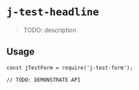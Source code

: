 # `j-test-headline`

> TODO: description

## Usage

```
const jTestForm = require('j-test-form');

// TODO: DEMONSTRATE API
```
